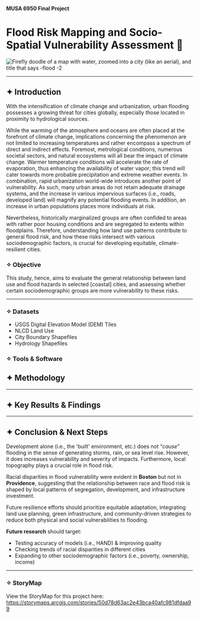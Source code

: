 #### MUSA 6950 Final Project

# **Flood Risk Mapping and Socio-Spatial Vulnerability Assessment** 🌊


![Firefly doodle of a map with water, zoomed into a city (like an aerial), and title that says -flood -2](https://github.com/user-attachments/assets/b6b32d64-5695-4d0f-b0f1-33b55b09b5c0)



***

## ✦ Introduction
With the intensification of climate change and urbanization, urban flooding possesses a growing threat for cities globally, especially those located in proximity to hydrological sources. 

While the warming of the atmosphere and oceans are often placed at the forefront of climate change, implications concerning the phenomenon are not limited to increasing temperatures and rather encompass a spectrum of direct and indirect effects. Foremost, metrological conditions, numerous societal sectors, and natural ecosystems will all bear the impact of climate change. Warmer temperature conditions will accelerate the rate of evaporation, thus enhancing the availability of water vapor; this trend will cater towards more probable precipitation and extreme weather events. In combination, rapid urbanization world-wide introduces another point of vulnerability. As such, many urban areas do not retain adequate drainage systems, and the increase in various impervious surfaces (i.e., roads, developed land) will magnify any potential flooding events. In addition, an increase in urban populations places more individuals at risk. 

Nevertheless, historically marginalized groups are often confided to areas with rather poor housing conditions and are segregated to extents within floodplains. Therefore, understanding how land use patterns contribute to general flood risk, and how these risks intersect with various sociodemographic factors, is crucial for developing equitable, climate-resilient cities. 

### ✧ Objective
This study, hence, aims to evaluate the general relationship between land use and flood hazards in selected [coastal] cities, and assessing whether certain sociodemographic groups are more vulnerability to these risks. 

***

### ✧ Datasets
- USGS Digital Elevation Model (DEM) Tiles
- NLCD Land Use
- City Boundary Shapefiles
- Hydrology Shapefiles

### ✧ Tools & Software

## ✦ Methodology

***

## ✦ Key Results & Findings

***

## ✦ Conclusion & Next Steps

Development alone (i.e., the 'built' environment, etc.) does not “*cause*” flooding in the sense of generating storms, rain, or sea level rise. However, it does increases vulnerability and severity of impacts. Furthermore, local topography plays a crucial role in flood risk.

Racial disparities in flood vulnerability were evident in **Boston** but not in **Providence**, suggesting that the relationship between race and flood risk is shaped by local patterns of segregation, development, and infrastructure investment.

Future resilience efforts should prioritize equitable adaptation, integrating land use planning, green infrastructure, and community-driven strategies to reduce both physical and social vulnerabilities to flooding.

**Future research** should target: 
- Testing accuracy of models (i.e., HAND) & improving quality
- Checking trends of racial disparities in different cities
- Expanding to other sociodemographic factors (i.e., poverty, ownership, income)

***

### ✧ StoryMap

View the StoryMap for this project here: https://storymaps.arcgis.com/stories/50d78d63ac2e43bca40afc981dfdaa99

